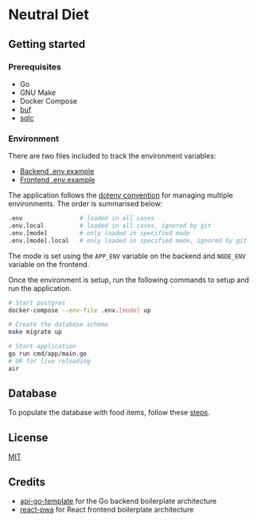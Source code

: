 # Neutral Diet

## Getting started

### Prerequisites

- Go
- GNU Make
- Docker Compose
- [buf](https://github.com/bufbuild/buf)
- [sqlc](https://github.com/kyleconroy/sqlc)

### Environment

There are two files included to track the environment variables:

- [Backend .env.example](./.env.example)
- [Frontend .env.example](./ui/.env.example)

The application follows the [dotenv convention](https://github.com/bkeepers/dotenv#what-other-env-files-can-i-use) for managing multiple environments.
The order is summarised below:
```bash
.env                # loaded in all cases
.env.local          # loaded in all cases, ignored by git
.env.[mode]         # only loaded in specified mode
.env.[mode].local   # only loaded in specified mode, ignored by git
```
The mode is set using the `APP_ENV` variable on the backend and `NODE_ENV` variable on the frontend.

Once the environment is setup, run the following commands to setup and run the application.

```bash
# Start postgres
docker-compose --env-file .env.[mode] up

# Create the database schema
make migrate up

# Start application
go run cmd/app/main.go
# OR for live reloading
air
```

## Database

To populate the database with food items, follow these [steps](./data/README.md). 

## License

[MIT](LICENSE)

## Credits

- [api-go-template](https://github.com/kevinmichaelchen/api-go-template) for the Go backend boilerplate architecture
- [react-pwa](https://github.com/suren-atoyan/react-pwa) for React frontend boilerplate architecture
